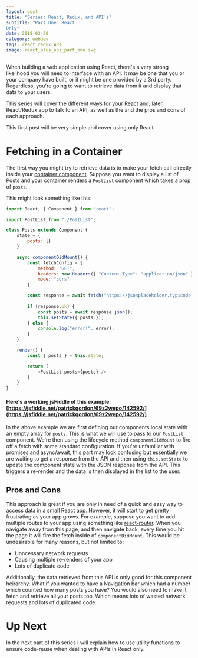 ```yaml
---
layout: post
title: "Series: React, Redux, and API's"
subtitle: "Part One: React 
Only"
date: 2018-03-20
category: webdev
tags: react redux API
image: react_plus_api_part_one.svg
---
```


When building a web application using React, there's a very strong likelihood you will need to interface with an API. It may be one that you or your company have built, or it might be one provided by a 3rd party. Regardless, you're going to want to retrieve data from it and display that data to your users.

This series will cover the different ways for your React and, later, React/Redux app to talk to an API, as well as the and the pros and cons of each approach.

This first post will be very simple and cover using only React.

# Fetching in a Container

The first way you might try to retrieve data is to make your fetch call directly inside your [container component](https://medium.com/@dan_abramov/smart-and-dumb-components-7ca2f9a7c7d0#.1k4schs31). Suppose you want to display a list of Posts and your container renders a `PostList` component which takes a prop of `posts`.

This might look something like this:

```javascript
import React, { Component } from "react";

import PostList from "./PostList";

class Posts extends Component {
	state = {
		posts: []
	}

	async componentDidMount() {
		const fetchConfig = {
			method: "GET",
			headers: new Headers({ "Content-Type": "application/json" }),
			mode: "cors"
		}

		const response = await fetch("https://jsonplaceholder.typicode.com/posts/", fetchConfig);
		
		if (response.ok) {
			const posts = await response.json();
			this.setState({ posts });
		} else {
			console.log("error!", error);
		}
	}

	render() {
		const { posts } = this.state;

		return (
			<PostList posts={posts} />
		)
	}
}
```

#### Here's a working jsFiddle of this example: [https://jsfiddle.net/patrickgordon/69z2wepo/142592/](https://jsfiddle.net/patrickgordon/69z2wepo/142592/)

In the above example we are first defining our components local state with an empty array for `posts`. This is what we will use to pass to our `PostList` component. We're then using the lifecycle method `componentDidMount` to fire off a fetch with some standard configuration. If you're unfamiliar with promises and async/await, this part may look confusing but essentially we are waiting to get a response from the API and then using `this.setState` to update the component state with the JSON response from the API. This triggers a re-render and the data is then displayed in the list to the user.

## Pros and Cons
This approach is great if you are only in need of a quick and easy way to access data in a small React app. However, it will start to get pretty frustrating as your app grows. For example, suppose you want to add multiple routes to your app using something like [react-router](https://github.com/ReactTraining/react-router). When you navigate away from this page, and then navigate back, every time you hit the page it will fire the fetch inside of `componentDidMount`. This would be undesirable for many reasons, but not limited to:
* Unncessary network requests
* Causing multiple re-renders of your app
* Lots of duplicate code

Additionally, the data retrieved from this API is only good for this component heirarchy. What if you wanted to have a Navigation bar which had a number which counted how many posts you have? You would also need to make it fetch and retrieve all your posts too. Which means lots of wasted network requests and lots of duplicated code.

# Up Next
In the next part of this series I will explain how to use utility functions to ensure code-reuse when dealing with APIs in React only.
